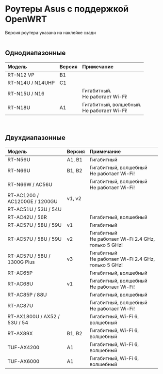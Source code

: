 # Роутеры Asus с поддержкой OpenWRT

Версия роутера указана на наклейке сзади<br><br>

## Однодиапазонные
| Модель | Версия | Примечание |
| :---         |     :---      |          :--- |
| RT-N12 VP | B1 |  |
| RT-N14U / N14UHP | C1 |  |
| RT-N15U / N16 |  | Гигабитный.<br>Не работает Wi-Fi! |
| RT-N18U | A1 | Гигабитный, волшебный.<br>Не работает Wi-Fi! |

<br>

## Двухдиапазонные
| Модель | Версия | Примечание |
| :---         |     :---      |          :--- |
| RT-N56U | A1, B1 | Гигабитный |
| RT-N66U | B1, B2 | Гигабитный, волшебный<br>Не работает Wi-Fi! |
| RT-N66W / AC56U |  | Гигабитный, волшебный<br>Не работает Wi-Fi! |
| RT-AC1200 / AC1200GE / 1200GU | v1, v2  |  |
| RT-AC51U / 53U / 54U |  |  |
| RT-AC42U / 56R |   | Гигабитный, волшебный |
| RT-AC57U / 58U / 59U | v1 | Гигабитный |
| RT-AC57U / 58U / 59U | v2 | Гигабитный<br>Не работает Wi-Fi 2.4 GHz, только 5 GHz! |
| RT-AC57U / 58U / 1300G Plus | v3 | Гигабитный<br>Не работает Wi-Fi 2.4 GHz, только 5 GHz! |
| RT-AC65P | | Гигабитный, волшебный |
| RT-AC68U | v1 | Гигабитный, волшебный<br>Не работает Wi-Fi! |
| RT-AC85P / 88U | | Гигабитный, волшебный |
| RT-AC87U | | Гигабитный, волшебный<br>Не работает Wi-Fi!
| RT-AX1800U / AX52 / 53U / 54 |  | Гигабитный, Wi-Fi 6, волшебный |
| RT-AX89X | B1, B2 | Гигабитный, Wi-Fi 6, волшебный |
| TUF-AX4200 | A1 |  Гигабитный, Wi-Fi 6, волшебный |
| TUF-AX6000 | A1 |  Гигабитный, Wi-Fi 6, волшебный |
